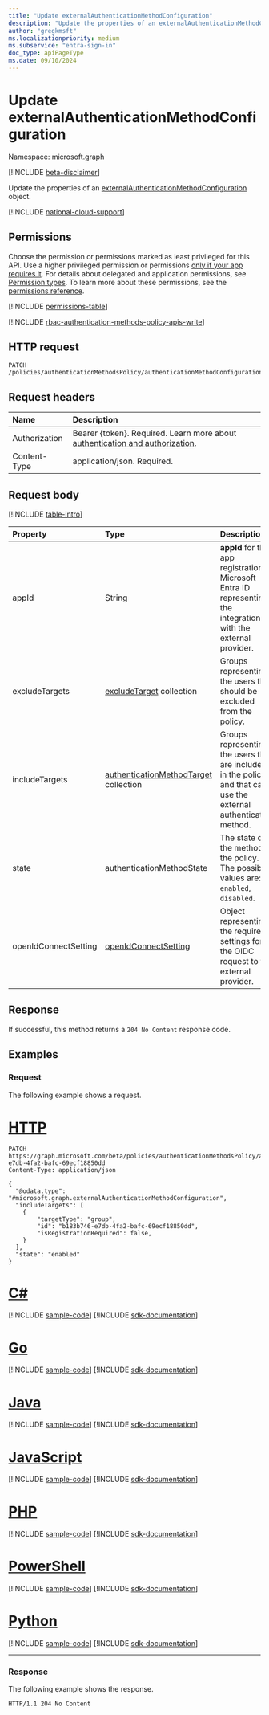 ```yaml
---
title: "Update externalAuthenticationMethodConfiguration"
description: "Update the properties of an externalAuthenticationMethodConfiguration object."
author: "gregkmsft"
ms.localizationpriority: medium
ms.subservice: "entra-sign-in"
doc_type: apiPageType
ms.date: 09/10/2024
---
```


# Update externalAuthenticationMethodConfiguration

Namespace: microsoft.graph

[!INCLUDE [beta-disclaimer](../../includes/beta-disclaimer.md)]

Update the properties of an [externalAuthenticationMethodConfiguration](../resources/externalauthenticationmethodconfiguration.md) object.

[!INCLUDE [national-cloud-support](../../includes/all-clouds.md)]

## Permissions

Choose the permission or permissions marked as least privileged for this API. Use a higher privileged permission or permissions [only if your app requires it](/graph/permissions-overview#best-practices-for-using-microsoft-graph-permissions). For details about delegated and application permissions, see [Permission types](/graph/permissions-overview#permission-types). To learn more about these permissions, see the [permissions reference](/graph/permissions-reference).

<!-- { "blockType": "permissions", "name": "externalauthenticationmethodconfiguration_update" } -->
[!INCLUDE [permissions-table](../includes/permissions/externalauthenticationmethodconfiguration-update-permissions.md)]

[!INCLUDE [rbac-authentication-methods-policy-apis-write](../includes/rbac-for-apis/rbac-authentication-methods-policy-apis-write.md)]

## HTTP request

<!-- {
  "blockType": "ignored"
}
-->
``` http
PATCH /policies/authenticationMethodsPolicy/authenticationMethodConfigurations/{id}
```

## Request headers

|Name|Description|
|:---|:---|
|Authorization|Bearer {token}. Required. Learn more about [authentication and authorization](/graph/auth/auth-concepts).|
|Content-Type|application/json. Required.|

## Request body

[!INCLUDE [table-intro](../../includes/update-property-table-intro.md)]


|Property|Type|Description|
|:---|:---|:---|
|appId|String|**appId** for the app registration in Microsoft Entra ID representing the integration with the external provider.|
|excludeTargets|[excludeTarget](../resources/excludetarget.md) collection|Groups representing the users that should be excluded from the policy. |
|includeTargets|[authenticationMethodTarget](../resources/authenticationMethodTarget.md) collection|Groups representing the users that are included in the policy and that can use the external authentication method. |
|state|authenticationMethodState|The state of the method in the policy. The possible values are: `enabled`, `disabled`. |
|openIdConnectSetting|[openIdConnectSetting](../resources/openidconnectsetting.md)|Object representing the required settings for the OIDC request to the external provider.|



## Response

If successful, this method returns a `204 No Content` response code.

## Examples

### Request

The following example shows a request.
# [HTTP](#tab/http)
<!-- {
  "blockType": "request",
  "name": "update_externalauthenticationmethodconfiguration"
}
-->
``` http
PATCH https://graph.microsoft.com/beta/policies/authenticationMethodsPolicy/authenticationMethodConfigurations/b183b746-e7db-4fa2-bafc-69ecf18850dd
Content-Type: application/json

{
  "@odata.type": "#microsoft.graph.externalAuthenticationMethodConfiguration",
  "includeTargets": [
    {
        "targetType": "group",
        "id": "b183b746-e7db-4fa2-bafc-69ecf18850dd",
        "isRegistrationRequired": false,
    }
  ],
  "state": "enabled"
}

```

# [C#](#tab/csharp)
[!INCLUDE [sample-code](../includes/snippets/csharp/update-externalauthenticationmethodconfiguration-csharp-snippets.md)]
[!INCLUDE [sdk-documentation](../includes/snippets/snippets-sdk-documentation-link.md)]

# [Go](#tab/go)
[!INCLUDE [sample-code](../includes/snippets/go/update-externalauthenticationmethodconfiguration-go-snippets.md)]
[!INCLUDE [sdk-documentation](../includes/snippets/snippets-sdk-documentation-link.md)]

# [Java](#tab/java)
[!INCLUDE [sample-code](../includes/snippets/java/update-externalauthenticationmethodconfiguration-java-snippets.md)]
[!INCLUDE [sdk-documentation](../includes/snippets/snippets-sdk-documentation-link.md)]

# [JavaScript](#tab/javascript)
[!INCLUDE [sample-code](../includes/snippets/javascript/update-externalauthenticationmethodconfiguration-javascript-snippets.md)]
[!INCLUDE [sdk-documentation](../includes/snippets/snippets-sdk-documentation-link.md)]

# [PHP](#tab/php)
[!INCLUDE [sample-code](../includes/snippets/php/update-externalauthenticationmethodconfiguration-php-snippets.md)]
[!INCLUDE [sdk-documentation](../includes/snippets/snippets-sdk-documentation-link.md)]

# [PowerShell](#tab/powershell)
[!INCLUDE [sample-code](../includes/snippets/powershell/update-externalauthenticationmethodconfiguration-powershell-snippets.md)]
[!INCLUDE [sdk-documentation](../includes/snippets/snippets-sdk-documentation-link.md)]

# [Python](#tab/python)
[!INCLUDE [sample-code](../includes/snippets/python/update-externalauthenticationmethodconfiguration-python-snippets.md)]
[!INCLUDE [sdk-documentation](../includes/snippets/snippets-sdk-documentation-link.md)]

---

### Response

The following example shows the response.
<!-- {
  "blockType": "response",
  "truncated": true
}
-->
``` http
HTTP/1.1 204 No Content
```

